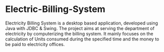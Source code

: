 # Electric-Billing-System
Electricity Billing System is a desktop based application, developed using Java with JDBC &amp; Swing. The project aims at serving the department of electricity by computerizing the billing system. It mainly focuses on the calculation of Units consumed during the specified time and the money to be paid to electricity offices.
